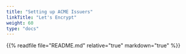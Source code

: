 ```yaml
---
title: "Setting up ACME Issuers"
linkTitle: "Let's Encrypt"
weight: 60
type: "docs"
---
```


{{% readfile file="README.md" relative="true" markdown="true" %}}
